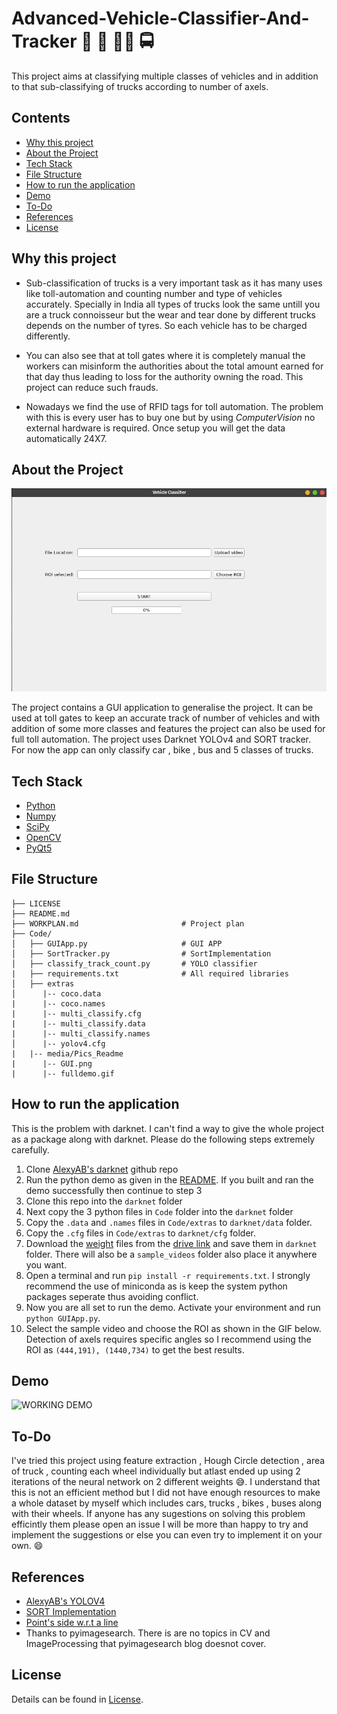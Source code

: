 # Advanced-Vehicle-Classifier-And-Tracker  🚗 🚛 🚴🏽 🚍
This project aims at classifying multiple classes of vehicles and in addition to that sub-classifying of trucks according to number of axels. 

## Contents
- [Why this project](#why-this-project)
- [About the Project](#about-the-project)
- [Tech Stack](#tech-stack)
- [File Structure](#file-structure)
- [How to run the application](#how-to-run-the-application)
- [Demo](#demo)
- [To-Do](#to-do)
- [References](#references)
- [License](#License)

## Why this project
- Sub-classification of trucks is a very important task as it has many uses like toll-automation and counting number and type of vehicles accurately. Specially in India all types of trucks look the same untill you are a truck connoisseur but the wear and tear done by different trucks depends on the number of tyres. So each vehicle has to be charged differently.

- You can also see that at toll gates where it is completely manual the workers can misinform the authorities about the total amount earned for that day thus leading to loss for the authority owning the road. This project can reduce such frauds.

- Nowadays we find the use of RFID tags for toll automation. The problem with this is every user has to buy one but by using _ComputerVision_ no external hardware is required. Once setup you will get the data automatically 24X7. 

## About the Project
![GUI](https://github.com/SravanChittupalli/Advanced-Vehicle-Classifier/blob/master/Code/media/Pics_Readme/GUI.png)

The project contains a GUI application to generalise the project. It can be used at toll gates to keep an accurate track of number of vehicles and with addition of some more classes and features the project can also be used for full toll automation. The project uses Darknet YOLOv4 and SORT tracker. For now the app can only classify car , bike , bus and 5 classes of trucks.

## Tech Stack
* [Python](https://www.python.org/)
* [Numpy](https://numpy.org)
* [SciPy](https://pypi.org/project/scipy/1.5.1/)
* [OpenCV](https://opencv.org/)
* [PyQt5](https://pypi.org/project/PyQt5/)


## File Structure
    ├── LICENSE
    ├── README.md                
    ├── WORKPLAN.md                       # Project plan
    ├── Code/
    │   ├── GUIApp.py                     # GUI APP
    │   ├── SortTracker.py                # SortImplementation
    │   ├── classify_track_count.py       # YOLO classifier
    |   ├── requirements.txt              # All required libraries
    │   ├── extras            
    │      |-- coco.data           
    |      |-- coco.names
    |      |-- multi_classify.cfg
    |      |-- multi_classify.data
    |      |-- multi_classify.names
    │      |-- yolov4.cfg         
    |   |-- media/Pics_Readme
    |      |-- GUI.png
    |      |-- fulldemo.gif

## How to run the application
This is the problem with darknet. I can't find a way to give the whole project as a package along with darknet. Please do the following steps extremely carefully.
  1) Clone [AlexyAB's darknet](https://github.com/AlexeyAB/darknet) github repo
  2) Run the python demo as given in the [README](https://github.com/AlexeyAB/darknet/blob/master/README.md). If you built and ran the demo successfully then continue to step 3
  3) Clone this repo into the `darknet` folder
  4) Next copy the 3 python files in `Code` folder into the `darknet` folder
  5) Copy the `.data` and `.names` files in `Code/extras` to `darknet/data` folder.
  6) Copy the `.cfg` files in `Code/extras` to `darknet/cfg` folder.
  7) Download the [weight](https://drive.google.com/drive/u/0/folders/1XVWolAhNTvv-ssePnYNXk0GNMrzmwN0w) files from the [drive link](https://drive.google.com/drive/u/0/folders/1XVWolAhNTvv-ssePnYNXk0GNMrzmwN0w) and save them in `darknet` folder. There will also be a `sample_videos` folder also place it anywhere you want.
  8) Open a terminal and run `pip install -r requirements.txt`. I strongly recommend the use of miniconda as is keep the system python packages seperate thus avoiding conflict.
  9) Now you are all set to run the demo. Activate your environment and run `python GUIApp.py`.
  10) Select the sample video and choose the ROI as shown in the GIF below. Detection of axels requires specific angles so I recommend using the ROI as `(444,191), (1440,734)` to get the best results.

## Demo
![WORKING DEMO](https://github.com/SravanChittupalli/Advanced-Vehicle-Classifier/blob/master/Code/media/Pics_Readme/fulldemo.gif)

## To-Do
I've tried this project using feature extraction , Hough Circle detection , area of truck , counting each wheel individually but atlast ended up using 2 iterations of the neural network on 2 different weights :sweat_smile:. I understand that this is not an efficient method but I did not have enough resources to make a whole dataset by myself which includes cars, trucks , bikes , buses along with their wheels. If anyone has any sugestions on solving this problem efficintly them please open an issue I will be more than happy to try and implement the suggestions or else you can even try to implement it on your own. :smile:

## References
* [AlexyAB's YOLOV4](https://github.com/AlexeyAB/darknet)
* [SORT Implementation](https://github.com/abewley/sort)
* [Point's side w.r.t a line](https://www.geeksforgeeks.org/direction-point-line-segment/)
* Thanks to pyimagesearch. There is are no topics in CV and ImageProcessing that pyimagesearch blog doesnot cover. 

## License
Details can be found in [License](LICENSE). 
